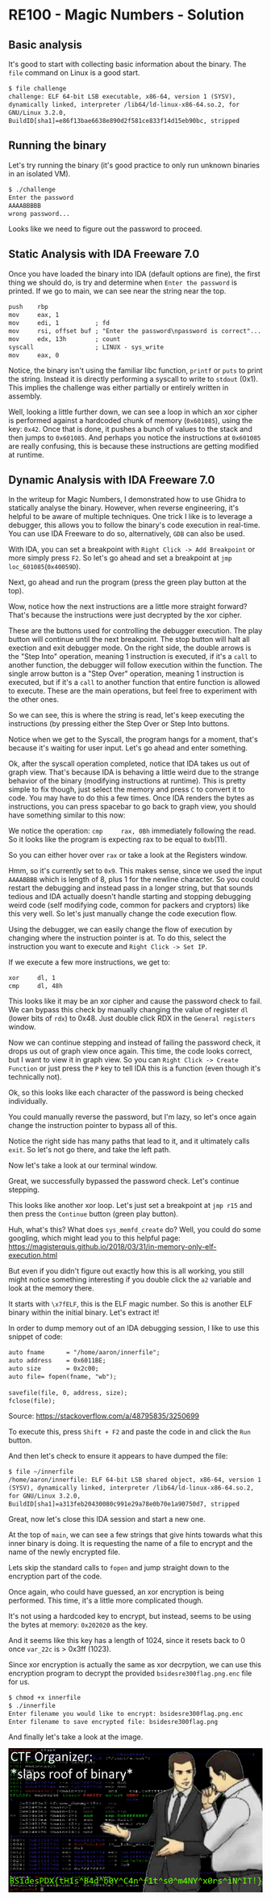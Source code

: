# RE100 - Magic Numbers - Solution

## Basic analysis

It's good to start with collecting basic information about the binary.  The `file` command on Linux is a good start.

```
$ file challenge 
challenge: ELF 64-bit LSB executable, x86-64, version 1 (SYSV), dynamically linked, interpreter /lib64/ld-linux-x86-64.so.2, for GNU/Linux 3.2.0, BuildID[sha1]=e86f13bae6638e890d2f581ce833f14d15eb90bc, stripped
```

## Running the binary

Let's try running the binary (it's good practice to only run unknown binaries in an isolated VM).

```
$ ./challenge 
Enter the password
AAAABBBBB
wrong password...
```

Looks like we need to figure out the password to proceed.

## Static Analysis with IDA Freeware 7.0

Once you have loaded the binary into IDA (default options are fine), the first thing we should do, is try and determine when `Enter the password` is printed.  If we go to main, we can see near the string near the top.

```
push    rbp
mov     eax, 1
mov     edi, 1          ; fd
mov     rsi, offset buf ; "Enter the password\npassword is correct"...
mov     edx, 13h        ; count
syscall                 ; LINUX - sys_write
mov     eax, 0
```

Notice, the binary isn't using the familiar libc function, `printf` or `puts` to print the string.  Instead it is directly performing a syscall to write to `stdout` (0x1).  This implies the challenge was either partially or entirely written in assembly.

Well, looking a little further down, we can see a loop in which an xor cipher is performed against a hardcoded chunk of memory (`0x601085`), using the key: `0x42`.  Once that is done, it pushes a bunch of values to the stack and then jumps to `0x601085`.  And perhaps you notice the instructions at `0x601085` are really confusing, this is because these instructions are getting modified at runtime.

## Dynamic Analysis with IDA Freeware 7.0

In the writeup for Magic Numbers, I demonstrated how to use Ghidra to statically analyse the binary.  However, when reverse engineering, it's helpful to be aware of multiple techniques.  One trick I like is to leverage a debugger, this allows you to follow the binary's code execution in real-time.  You can use IDA Freeware to do so, alternatively, `GDB` can also be used.

With IDA, you can set a breakpoint with `Right Click -> Add Breakpoint` or more simply press `F2`.  So let's go ahead and set a breakpoint at `jmp     loc_601085`(`0x40059D`).

Next, go ahead and run the program (press the green play button at the top).

Wow, notice how the next instructions are a little more straight forward?  That's because the instructions were just decrypted by the xor cipher.

These are the buttons used for controlling the debugger execution.  The play button will continue until the next breakpoint.  The stop button will halt all exection and exit debugger mode.  On the right side, the double arrows is the "Step Into" operation, meaning 1 instruction is executed, if it's a `call` to another function, the debugger will follow execution within the function.  The single arrow button is a "Step Over" operation, meaning 1 instruction is executed, but if it's a `call` to another function that entire function is allowed to execute.  These are the main operations, but feel free to experiment with the other ones.

So we can see, this is where the string is read, let's keep executing the instructions (by pressing either the Step Over or Step Into buttons.

Notice when we get to the Syscall, the program hangs for a moment, that's because it's waiting for user input.  Let's go ahead and enter something.

Ok, after the syscall operation completed, notice that IDA takes us out of graph view.  That's because IDA is behaving a little weird due to the strange behavior of the binary (modifying instructions at runtime).  This is pretty simple to fix though, just select the memory and press `C` to convert it to code.  You may have to do this a few times.  Once IDA renders the bytes as instructions, you can press spacebar to go back to graph view, you should have something similar to this now:

We notice the operation: `cmp     rax, 0Bh` immediately following the read.  So it looks like the program is expecting rax to be equal to `0xb`(11).

So you can either hover over `rax` or take a look at the Registers window.

Hmm, so it's currently set to `0x9`.  This makes sense, since we used the input `AAAABBBB` which is length of 8, plus 1 for the newline character.  So you could restart the debugging and instead pass in a longer string, but that sounds tedious and IDA actually doesn't handle starting and stopping debugging weird code (self modifying code, common for packers and cryptors) like this very well.  So let's just manually change the code execution flow.

Using the debugger, we can easily change the flow of execution by changing where the instruction pointer is at.  To do this, select the instruction you want to execute and `Right Click -> Set IP`.

If we execute a few more instructions, we get to:

```
xor     dl, 1
cmp     dl, 48h
```

This looks like it may be an xor cipher and cause the password check to fail.  We can bypass this check by manually changing the value of register `dl` (lower bits of `rdx`) to 0x48.  Just double click RDX in the `General registers` window.

Now we can continue stepping and instead of failing the password check, it drops us out of graph view once again.  This time, the code looks correct, but I want to view it in graph view.  So you can `Right Click -> Create Function` or just press the `P` key to tell IDA this is a function (even though it's technically not).

Ok, so this looks like each character of the password is being checked individually.

You could manually reverse the password, but I'm lazy, so let's once again change the instruction pointer to bypass all of this.

Notice the right side has many paths that lead to it, and it ultimately calls `exit`.  So let's not go there, and take the left path.

Now let's take a look at our terminal window.

Great, we successfully bypassed the password check.  Let's continue stepping.

This looks like another xor loop.  Let's just set a breakpoint at `jmp r15` and then press the `Continue` button (green play button).

Huh, what's this?  What does `sys_memfd_create` do?  Well, you could do some googling, which might lead you to this helpful page: https://magisterquis.github.io/2018/03/31/in-memory-only-elf-execution.html

But even if you didn't figure out exactly how this is all working, you still might notice something interesting if you double click the `a2` variable and look at the memory there.

It starts with `\x7fELF`, this is the ELF magic number.  So this is another ELF binary within the initial binary.  Let's extract it!

In order to dump memory out of an IDA debugging session, I like to use this snippet of code:

```
auto fname      = "/home/aaron/innerfile";
auto address    = 0x6011BE;
auto size       = 0x2c00;
auto file= fopen(fname, "wb");

savefile(file, 0, address, size);
fclose(file);
```

Source: https://stackoverflow.com/a/48795835/3250699

To execute this, press `Shift + F2` and paste the code in and click the `Run` button.

And then let's check to ensure it appears to have dumped the file:

```
$ file ~/innerfile
/home/aaron/innerfile: ELF 64-bit LSB shared object, x86-64, version 1 (SYSV), dynamically linked, interpreter /lib64/ld-linux-x86-64.so.2, for GNU/Linux 3.2.0, BuildID[sha1]=a313feb20430080c991e29a78e0b70e1a90750d7, stripped
```

Great, now let's close this IDA session and start a new one.

At the top of `main`, we can see a few strings that give hints towards what this inner binary is doing.  It is requesting the name of a file to encrypt and the name of the newly encrypted file.

Lets skip the standard calls to `fopen` and jump straight down to the encryption part of the code.

Once again, who could have guessed, an xor encryption is being performed.  This time, it's a little more complicated though.

It's not using a hardcoded key to encrypt, but instead, seems to be using the bytes at memory: `0x202020` as the key.

And it seems like this key has a length of 1024, since it resets back to 0 once `var_22c` is > 0x3ff (1023).

Since xor encryption is actually the same as xor decrpytion, we can use this encryption program to decrypt the provided `bsidesre300flag.png.enc` file for us.

```
$ chmod +x innerfile
$ ./innerfile 
Enter filename you would like to encrypt: bsidesre300flag.png.enc
Enter filename to save encrypted file: bsidesre300flag.png
```

And finally let's take a look at the image.

![](img/bsidesre300flag.png)
